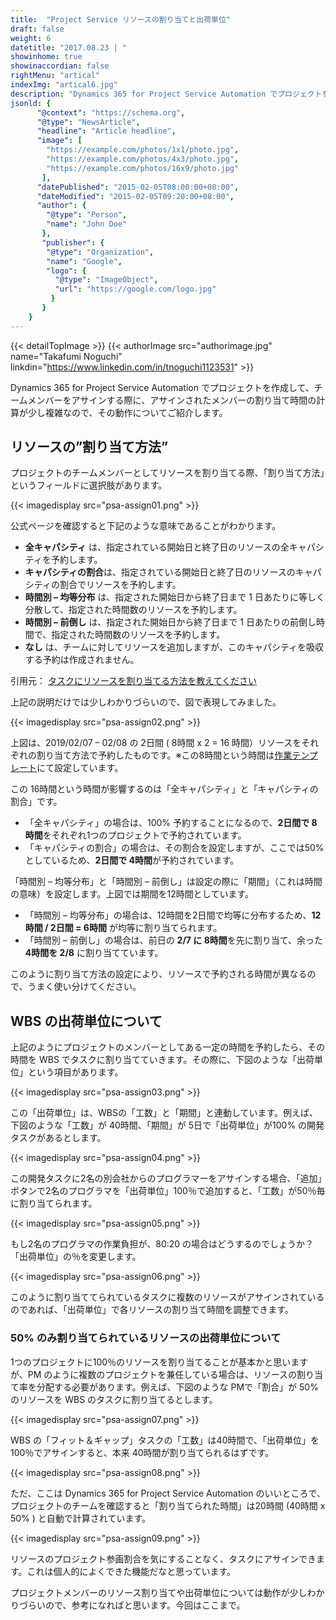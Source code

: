 ```yaml
---
title:  "Project Service リソースの割り当てと出荷単位"
draft: false
weight: 6
datetitle: "2017.08.23 | "
showinhome: true
showinaccordian: false
rightMenu: "artical"
indexImg: "artical6.jpg"
description: "Dynamics 365 for Project Service Automation でプロジェクトを作成して、チームメンバーをアサインする際に、アサインされたメンバーの割り当て時間の計算が少し複雑なので、その動作についてご紹介します。"
jsonld: {
      "@context": "https://schema.org",
      "@type": "NewsArticle",
      "headline": "Article headline",
      "image": [
        "https://example.com/photos/1x1/photo.jpg",
        "https://example.com/photos/4x3/photo.jpg",
        "https://example.com/photos/16x9/photo.jpg"
       ],
      "datePublished": "2015-02-05T08:00:00+08:00",
      "dateModified": "2015-02-05T09:20:00+08:00",
      "author": {
        "@type": "Person",
        "name": "John Doe"
       },
       "publisher": {
        "@type": "Organization",
        "name": "Google",
        "logo": {
          "@type": "ImageObject",
          "url": "https://google.com/logo.jpg"
         }
       }
    }
---
```

{{< detailTopImage >}}
{{< authorImage src="authorimage.jpg" name="Takafumi Noguchi" linkdin="https://www.linkedin.com/in/tnoguchi1123531" >}}
<!-- Intro  -->
Dynamics 365 for Project Service Automation でプロジェクトを作成して、チームメンバーをアサインする際に、アサインされたメンバーの割り当て時間の計算が少し複雑なので、その動作についてご紹介します。

## リソースの”割り当て方法”
プロジェクトのチームメンバーとしてリソースを割り当てる際、「割り当て方法」というフィールドに選択肢があります。
<!-- Image= psa-assign01.png -->
{{< imagedisplay src="psa-assign01.png" >}}

公式ページを確認すると下記のような意味であることがわかります。

<!-- Quate box -->
* **全キャパシティ** は、指定されている開始日と終了日のリソースの全キャパシティを予約します。
* **キャパシティの割合**は、指定されている開始日と終了日のリソースのキャパシティの割合でリソースを予約します。
* **時間別 – 均等分布** は、指定された開始日から終了日まで 1 日あたりに等しく分散して、指定された時間数のリソースを予約します。
* **時間別 – 前倒し** は、指定された開始日から終了日まで 1 日あたりの前倒し時間で、指定された時間数のリソースを予約します。
* **なし** は、チームに対してリソースを追加しますが、このキャパシティを吸収する予約は作成されません。


引用元： [タスクにリソースを割り当てる方法を教えてください](https://docs.microsoft.com/ja-jp/dynamics365/project-operations/psa/FAQ-assign-resources-to-tasks)

上記の説明だけでは少しわかりづらいので、図で表現してみました。
<!-- Image= psa-assign02.png -->
{{< imagedisplay src="psa-assign02.png" >}}

上図は、2019/02/07 – 02/08 の 2日間 ( 8時間 x 2 = 16 時間）リソースをそれぞれの割り当て方法で予約したものです。※この8時間という時間は[作業テンプレート](https://www.andaze.com/ja/dynamics365/managing-projects-in-dynamics-365/plan-project-schedule-resource/#i-4)にて設定しています。

この 16時間という時間が影響するのは「全キャパシティ」と「キャパシティの割合」です。
  * 「全キャパシティ」の場合は、100% 予約することになるので、**2日間で 8時間**をそれぞれ1つのプロジェクトで予約されています。
  * 「キャパシティの割合」の場合は、その割合を設定しますが、ここでは50%としているため、**2日間で 4時間**が予約されています。

「時間別 – 均等分布」と「時間別 – 前倒し」は設定の際に「期間」（これは時間の意味）を設定します。上図では期間を12時間としています。
  * 「時間別 – 均等分布」の場合は、12時間を2日間で均等に分布するため、**12時間 / 2日間 = 6時間** が均等に割り当てられます。
  * 「時間別 – 前倒し」の場合は、前日の **2/7 に 8時間**を先に割り当て、余った **4時間を 2/8** に割り当てています。

このように割り当て方法の設定により、リソースで予約される時間が異なるので、うまく使い分けてください。

## WBS の出荷単位について
上記のようにプロジェクトのメンバーとしてある一定の時間を予約したら、その時間を WBS でタスクに割り当てていきます。その際に、下図のような「出荷単位」という項目があります。
<!-- Image= psa-assign03.png -->
{{< imagedisplay src="psa-assign03.png" >}}

この「出荷単位」は、WBSの「工数」と「期間」と連動しています。例えば、下図のような「工数」が 40時間、「期間」が 5日で「出荷単位」が100% の開発タスクがあるとします。
<!-- Image= psa-assign04.png -->
{{< imagedisplay src="psa-assign04.png" >}}

この開発タスクに2名の別会社からのプログラマーをアサインする場合、「追加」ボタンで2名のプログラマを「出荷単位」100％で追加すると、「工数」が50％毎に割り当てられます。
<!-- Image= psa-assign05.png -->
{{< imagedisplay src="psa-assign05.png" >}}

もし2名のプログラマの作業負担が、80:20 の場合はどうするのでしょうか？「出荷単位」の％を変更します。
<!-- Image= psa-assign06.png -->
{{< imagedisplay src="psa-assign06.png" >}}

このように割り当ててられているタスクに複数のリソースがアサインされているのであれば、「出荷単位」で各リソースの割り当て時間を調整できます。

### 50% のみ割り当てられているリソースの出荷単位について
1つのプロジェクトに100％のリソースを割り当てることが基本かと思いますが、PM のように複数のプロジェクトを兼任している場合は、リソースの割り当て率を分配する必要があります。例えば、下図のような PMで「割合」が 50% のリソースを WBS のタスクに割り当てるとします。
<!-- Image= psa-assign07.png -->
{{< imagedisplay src="psa-assign07.png" >}}

WBS の「フィット＆ギャップ」タスクの「工数」は40時間で、「出荷単位」を100％でアサインすると、本来 40時間が割り当てられるはずです。
<!-- Image= psa-assign08.png -->
{{< imagedisplay src="psa-assign08.png" >}}

ただ、ここは Dynamics 365 for Project Service Automation のいいところで、プロジェクトのチームを確認すると「割り当てられた時間」は20時間 (40時間 x 50% ) と自動で計算されています。
<!-- Image= psa-assign09.png -->
{{< imagedisplay src="psa-assign09.png" >}}

リソースのプロジェクト参画割合を気にすることなく、タスクにアサインできます。これは個人的によくできた機能だなと思っています。

プロジェクトメンバーのリソース割り当てや出荷単位については動作が少しわかりづらいので、参考になればと思います。今回はここまで。    
&nbsp;